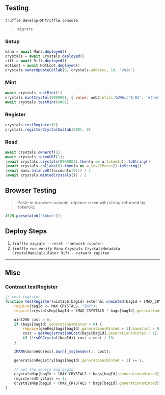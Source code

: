 ## Testing
`truffle develop` or `truffle console`
> `migrate`

### Setup
```js
mana = await Mana.deployed()
crystals = await Crystals.deployed()
rift = await Rift.deployed()
notLoot = await NotLoot.deployed()
crystals.ownerUpdateCollab(0, crystals.address, 10, 'Void')
```

### Mint
```js
await crystals.testMint(1)
crystals.mintCrystal(9900001, { value: web3.utils.toWei('0.03', 'ether') })
await crystals.testMint(8001)
```

### Register
```js
crystals.testRegister(2)
crystals.registerCrystalCollab(8001, 0)
```

### Read
```js
await crystals.ownerOf(1);
await crystals.tokenURI(1);
(await crystals.crystals(9900001).then(a => a.tokenId)).toString()
(await crystals.collabs(0).then(a => a.levelBonus)).toString()
(await mana.balanceOf(accounts[0])) / 1
(await crystals.mintedCrystals()) / 1
```


## Browser Testing
> Paste in browser console, replace `token` with string returned by `tokenURI`
```js
JSON.parse(atob('token'));
```


## Deploy Steps

1. `truffle migrate --reset --network ropsten`
2. `truffle run verify Mana Crystals CrystalsMetadata CrystalManaCalculator Rift --network ropsten`

---

## Misc

### Contract testRegister
```js
// test register
function testRegister(uint256 bagId) external unminted(bagId + (MAX_CRYSTALS * bags[bagId].generationsMinted)) nonReentrant {
    require(bagId <= MAX_CRYSTALS, "INV");
    require(crystalsMap[bagId + (MAX_CRYSTALS * bags[bagId].generationsMinted)].level == 0, "REG");

    uint256 cost = 0;
    if (bags[bagId].generationsMinted > 0) {
        require(genReq[bags[bagId].generationsMinted + 1].manaCost > 0, "GEN NOT AVL"); 
        cost = getRegistrationCost(bags[bagId].generationsMinted + 1);
        if (!isOGCrystal(bagId)) cost = cost / 10;
    }

    IMANA(manaAddress).burn(_msgSender(), cost);

    generationRegistry[bags[bagId].generationsMinted + 1] += 1;
    
    // set the source bag bagId
    crystalsMap[bagId + (MAX_CRYSTALS * bags[bagId].generationsMinted)].level = 1;
    registeredCrystals += 1;
    crystalsMap[bagId + (MAX_CRYSTALS * bags[bagId].generationsMinted)].regNum = registeredCrystals;
}
```
